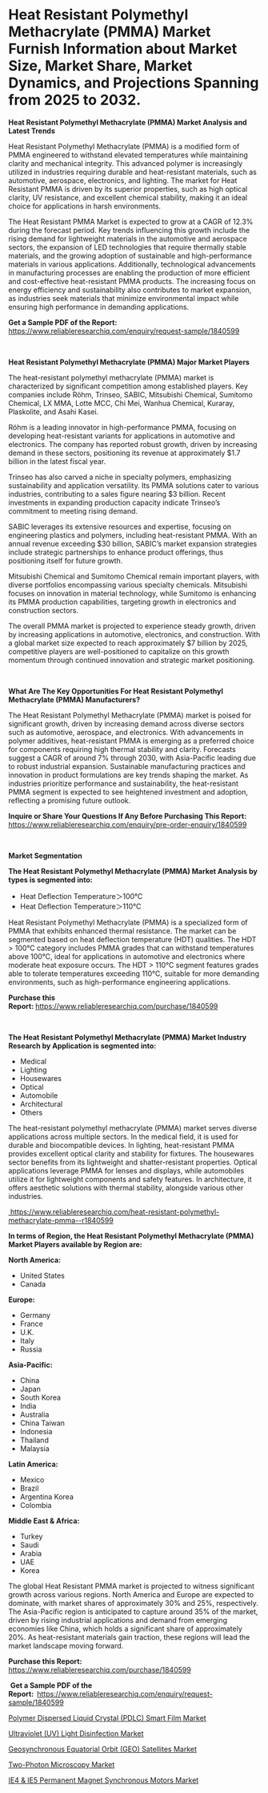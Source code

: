 <p><h1>Heat Resistant Polymethyl Methacrylate (PMMA) Market Furnish Information about Market Size, Market Share, Market Dynamics, and Projections Spanning from 2025 to 2032.</h1></p><p><strong>Heat Resistant Polymethyl Methacrylate (PMMA) Market Analysis and Latest Trends</strong></p>
<p><p>Heat Resistant Polymethyl Methacrylate (PMMA) is a modified form of PMMA engineered to withstand elevated temperatures while maintaining clarity and mechanical integrity. This advanced polymer is increasingly utilized in industries requiring durable and heat-resistant materials, such as automotive, aerospace, electronics, and lighting. The market for Heat Resistant PMMA is driven by its superior properties, such as high optical clarity, UV resistance, and excellent chemical stability, making it an ideal choice for applications in harsh environments.</p><p>The Heat Resistant PMMA Market is expected to grow at a CAGR of 12.3% during the forecast period. Key trends influencing this growth include the rising demand for lightweight materials in the automotive and aerospace sectors, the expansion of LED technologies that require thermally stable materials, and the growing adoption of sustainable and high-performance materials in various applications. Additionally, technological advancements in manufacturing processes are enabling the production of more efficient and cost-effective heat-resistant PMMA products. The increasing focus on energy efficiency and sustainability also contributes to market expansion, as industries seek materials that minimize environmental impact while ensuring high performance in demanding applications.</p></p>
<p><strong>Get a Sample PDF of the Report:&nbsp;</strong> <a href="https://www.reliableresearchiq.com/enquiry/request-sample/1840599?utm_campaign=3570&utm_medium=2&utm_source=Github&utm_content=ia&utm_term=03042025&utm_id=heat-resistant-polymethyl-methacrylate-pmma">https://www.reliableresearchiq.com/enquiry/request-sample/1840599</a></p>
<p>&nbsp;</p>
<p><strong>Heat Resistant Polymethyl Methacrylate (PMMA) Major Market Players</strong></p>
<p><p>The heat-resistant polymethyl methacrylate (PMMA) market is characterized by significant competition among established players. Key companies include Röhm, Trinseo, SABIC, Mitsubishi Chemical, Sumitomo Chemical, LX MMA, Lotte MCC, Chi Mei, Wanhua Chemical, Kuraray, Plaskolite, and Asahi Kasei. </p><p>Röhm is a leading innovator in high-performance PMMA, focusing on developing heat-resistant variants for applications in automotive and electronics. The company has reported robust growth, driven by increasing demand in these sectors, positioning its revenue at approximately $1.7 billion in the latest fiscal year.</p><p>Trinseo has also carved a niche in specialty polymers, emphasizing sustainability and application versatility. Its PMMA solutions cater to various industries, contributing to a sales figure nearing $3 billion. Recent investments in expanding production capacity indicate Trinseo’s commitment to meeting rising demand.</p><p>SABIC leverages its extensive resources and expertise, focusing on engineering plastics and polymers, including heat-resistant PMMA. With an annual revenue exceeding $30 billion, SABIC’s market expansion strategies include strategic partnerships to enhance product offerings, thus positioning itself for future growth.</p><p>Mitsubishi Chemical and Sumitomo Chemical remain important players, with diverse portfolios encompassing various specialty chemicals. Mitsubishi focuses on innovation in material technology, while Sumitomo is enhancing its PMMA production capabilities, targeting growth in electronics and construction sectors.</p><p>The overall PMMA market is projected to experience steady growth, driven by increasing applications in automotive, electronics, and construction. With a global market size expected to reach approximately $7 billion by 2025, competitive players are well-positioned to capitalize on this growth momentum through continued innovation and strategic market positioning.</p></p>
<p>&nbsp;</p>
<p><strong>What Are The Key Opportunities For Heat Resistant Polymethyl Methacrylate (PMMA) Manufacturers?</strong></p>
<p><p>The Heat Resistant Polymethyl Methacrylate (PMMA) market is poised for significant growth, driven by increasing demand across diverse sectors such as automotive, aerospace, and electronics. With advancements in polymer additives, heat-resistant PMMA is emerging as a preferred choice for components requiring high thermal stability and clarity. Forecasts suggest a CAGR of around 7% through 2030, with Asia-Pacific leading due to robust industrial expansion. Sustainable manufacturing practices and innovation in product formulations are key trends shaping the market. As industries prioritize performance and sustainability, the heat-resistant PMMA segment is expected to see heightened investment and adoption, reflecting a promising future outlook.</p></p>
<p><strong>Inquire or Share Your Questions If Any Before Purchasing This Report:</strong> <a href="https://www.reliableresearchiq.com/enquiry/pre-order-enquiry/1840599?utm_campaign=3570&utm_medium=2&utm_source=Github&utm_content=ia&utm_term=03042025&utm_id=heat-resistant-polymethyl-methacrylate-pmma">https://www.reliableresearchiq.com/enquiry/pre-order-enquiry/1840599</a></p>
<p>&nbsp;</p>
<p><strong>Market Segmentation</strong></p>
<p><strong>The Heat Resistant Polymethyl Methacrylate (PMMA) Market Analysis by types is segmented into:</strong></p>
<p><ul><li>Heat Deflection Temperature＞100℃</li><li>Heat Deflection Temperature＞110℃</li></ul></p>
<p><p>Heat Resistant Polymethyl Methacrylate (PMMA) is a specialized form of PMMA that exhibits enhanced thermal resistance. The market can be segmented based on heat deflection temperature (HDT) qualities. The HDT > 100°C category includes PMMA grades that can withstand temperatures above 100°C, ideal for applications in automotive and electronics where moderate heat exposure occurs. The HDT > 110°C segment features grades able to tolerate temperatures exceeding 110°C, suitable for more demanding environments, such as high-performance engineering applications.</p></p>
<p><strong>Purchase this Report:&nbsp;</strong><a href="https://www.reliableresearchiq.com/purchase/1840599?utm_campaign=3570&utm_medium=2&utm_source=Github&utm_content=ia&utm_term=03042025&utm_id=heat-resistant-polymethyl-methacrylate-pmma">https://www.reliableresearchiq.com/purchase/1840599</a></p>
<p>&nbsp;</p>
<p><strong>The Heat Resistant Polymethyl Methacrylate (PMMA) Market Industry Research by Application is segmented into:</strong></p>
<p><ul><li>Medical</li><li>Lighting</li><li>Housewares</li><li>Optical</li><li>Automobile</li><li>Architectural</li><li>Others</li></ul></p>
<p><p>The heat-resistant polymethyl methacrylate (PMMA) market serves diverse applications across multiple sectors. In the medical field, it is used for durable and biocompatible devices. In lighting, heat-resistant PMMA provides excellent optical clarity and stability for fixtures. The housewares sector benefits from its lightweight and shatter-resistant properties. Optical applications leverage PMMA for lenses and displays, while automobiles utilize it for lightweight components and safety features. In architecture, it offers aesthetic solutions with thermal stability, alongside various other industries.</p></p>
<p><a href="https://www.reliableresearchiq.com/heat-resistant-polymethyl-methacrylate-pmma--r1840599?utm_campaign=3570&utm_medium=2&utm_source=Github&utm_content=ia&utm_term=03042025&utm_id=heat-resistant-polymethyl-methacrylate-pmma">&nbsp;https://www.reliableresearchiq.com/heat-resistant-polymethyl-methacrylate-pmma--r1840599</a></p>
<p><strong>In terms of Region, the Heat Resistant Polymethyl Methacrylate (PMMA) Market Players available by Region are:</strong></p>
<p>
    <p> <strong> North America: </strong>
        <ul>
            <li>United States</li>
            <li>Canada</li>
        </ul>
        </p> 
    <p> <strong> Europe: </strong>
        <ul>
            <li>Germany</li>
            <li>France</li>
            <li>U.K.</li>
            <li>Italy</li>
            <li>Russia</li>
        </ul>
        </p> 
    <p> <strong> Asia-Pacific: </strong>
        <ul>
            <li>China</li>
            <li>Japan</li>
            <li>South Korea</li>
            <li>India</li>
            <li>Australia</li>
            <li>China Taiwan</li>
            <li>Indonesia</li>
            <li>Thailand</li>
            <li>Malaysia</li>
        </ul>
        </p> 
    <p> <strong> Latin America: </strong>
        <ul>
            <li>Mexico</li>
            <li>Brazil</li>
            <li>Argentina Korea</li>
            <li>Colombia</li>
        </ul>
        </p> 
    <p> <strong> Middle East & Africa: </strong>
        <ul>
            <li>Turkey</li>
            <li>Saudi</li>
            <li>Arabia</li>
            <li>UAE</li>
            <li>Korea</li>
        </ul>
    </p>
    </p>
<p><p>The global Heat Resistant PMMA market is projected to witness significant growth across various regions. North America and Europe are expected to dominate, with market shares of approximately 30% and 25%, respectively. The Asia-Pacific region is anticipated to capture around 35% of the market, driven by rising industrial applications and demand from emerging economies like China, which holds a significant share of approximately 20%. As heat-resistant materials gain traction, these regions will lead the market landscape moving forward.</p></p>
<p><strong>Purchase this Report: </strong><a href="https://www.reliableresearchiq.com/purchase/1840599?utm_campaign=3570&utm_medium=2&utm_source=Github&utm_content=ia&utm_term=03042025&utm_id=heat-resistant-polymethyl-methacrylate-pmma">https://www.reliableresearchiq.com/purchase/1840599</a></p>
<p>&nbsp;<strong>Get a Sample PDF of the Report:&nbsp;&nbsp;</strong><a href="https://www.reliableresearchiq.com/enquiry/request-sample/1840599?utm_campaign=3570&utm_medium=2&utm_source=Github&utm_content=ia&utm_term=03042025&utm_id=heat-resistant-polymethyl-methacrylate-pmma">https://www.reliableresearchiq.com/enquiry/request-sample/1840599</a></p>
<p><strong></strong></p>
<p><p><a href="https://github.com/prantoblouin/Market-Research-Report-List-1/blob/main/polymer-dispersed-liquid-crystal-pdlc-smart-film-market.md?utm_campaign=3570&utm_medium=2&utm_source=Github&utm_content=ia&utm_term=03042025&utm_id=heat-resistant-polymethyl-methacrylate-pmma">Polymer Dispersed Liquid Crystal (PDLC) Smart Film Market</a></p><p><a href="https://www.linkedin.com/pulse/ultraviolet-uv-light-disinfection-market-size-projected-e2q3e?utm_campaign=3570&utm_medium=2&utm_source=Github&utm_content=ia&utm_term=03042025&utm_id=heat-resistant-polymethyl-methacrylate-pmma">Ultraviolet (UV) Light Disinfection Market</a></p><p><a href="https://www.linkedin.com/pulse/comprehensive-geosynchronous-equatorial-orbit-geo-satellites-dtywe?utm_campaign=3570&utm_medium=2&utm_source=Github&utm_content=ia&utm_term=03042025&utm_id=heat-resistant-polymethyl-methacrylate-pmma">Geosynchronous Equatorial Orbit (GEO) Satellites Market</a></p><p><a href="https://www.linkedin.com/pulse/insights-two-photon-microscopy-market-2025-2032-growth-segmentation-6b6xe?utm_campaign=3570&utm_medium=2&utm_source=Github&utm_content=ia&utm_term=03042025&utm_id=heat-resistant-polymethyl-methacrylate-pmma">Two-Photon Microscopy Market</a></p><p><a href="https://www.linkedin.com/pulse/ie4-ie5-permanent-magnet-synchronous-motorsmarket-analysis-wfcde?utm_campaign=3570&utm_medium=2&utm_source=Github&utm_content=ia&utm_term=03042025&utm_id=heat-resistant-polymethyl-methacrylate-pmma">IE4 & IE5 Permanent Magnet Synchronous Motors Market</a></p></p>